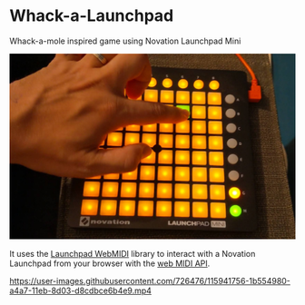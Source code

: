 # Whack-a-Launchpad

Whack-a-mole inspired game using Novation Launchpad Mini

![](./assets/whack-a-launchpad-01.jpg)

It uses the [Launchpad WebMIDI](https://github.com/LostInBrittany/launchpad-webmidi) library to interact with a Novation Launchpad from your browser with the [web MIDI API](https://webaudio.github.io/web-midi-api/).

https://user-images.githubusercontent.com/726476/115941756-1b554980-a4a7-11eb-8d03-d8cdbce6b4e9.mp4


